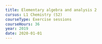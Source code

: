```yaml
---
title: Elementary algebra and analysis 2
cursus: L1 Chemistry (S2)
courseType: Exercise sessions
courseHours: 36
year: 2019
date: 2020-01-01
---
```

